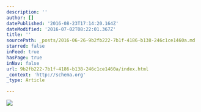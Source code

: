 ```yaml
---
description: ''
author: []
datePublished: '2016-08-23T17:14:20.164Z'
dateModified: '2016-07-02T08:22:01.367Z'
title: ''
sourcePath: _posts/2016-06-26-9b2fb222-7b1f-4186-b138-246c1ce1460a.md
starred: false
inFeed: true
hasPage: true
inNav: false
url: 9b2fb222-7b1f-4186-b138-246c1ce1460a/index.html
_context: 'http://schema.org'
_type: Article

---
```

![](https://the-grid-user-content.s3-us-west-2.amazonaws.com/733caadc-d86b-4e82-8bc4-a0a4b0a55e5d.jpg)